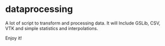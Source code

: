dataprocessing
==============

A lot of script to transform and processing data. It will Include GSLib, CSV, VTK and simple statistics and interpolations.

Enjoy it!
